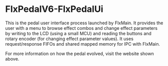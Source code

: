 # FlxPedalV6-FlxPedalUi

This is the pedal user interface process launched by FlxMain.  It provides the user with a menu to browse effect combos and change effect parameters by writing to the LCD (using a small MCU) and reading the buttons and rotary encoder (for changing effect parameter values).  It uses request/response FIFOs and shared mapped memory for IPC with FlxMain.

For more information on how the pedal evolved, visit the website shown above.
